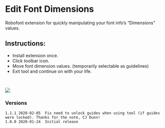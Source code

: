 # Edit Font Dimensions

Robofont extension for quickly manipulating your font info’s “Dimensions” values.

## Instructions:
* Install extension once.
* Click toolbar icon.
* Move font dimension values. (temporarily selectable as guidelines)
* Exit tool and continue on with your life.

<br />

![](./_images/editFontDimensions_demo.gif)

### Versions

```
1.1.1 2020-02-05  Fix need to unlock guides when using tool (if guides were locked). Thanks for the note, CJ Dunn!
1.0.0 2020-01-24  Initial release
```